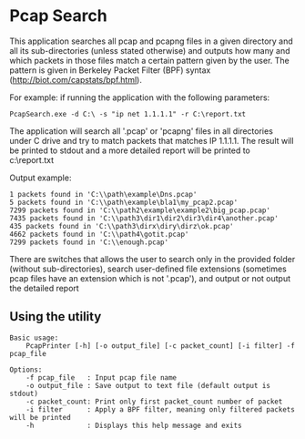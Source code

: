 Pcap Search
===========

This application searches all pcap and pcapng files in a given directory and all its sub-directories (unless stated otherwise) and outputs how many and which packets in those files match a certain pattern given by the user. 
The pattern is given in Berkeley Packet Filter (BPF) syntax (http://biot.com/capstats/bpf.html). 

For example: if running the application with the following parameters:

	PcapSearch.exe -d C:\ -s "ip net 1.1.1.1" -r C:\report.txt

The application will search all '.pcap' or 'pcapng' files in all directories under C drive and try to match packets that matches IP 1.1.1.1. The result will be printed to stdout and a more detailed report will be printed 
to c:\report.txt

Output example:

	1 packets found in 'C:\\path\example\Dns.pcap'
	5 packets found in 'C:\\path\example\bla1\my_pcap2.pcap'
	7299 packets found in 'C:\\path2\example\example2\big_pcap.pcap'
	7435 packets found in 'C:\\path3\dir1\dir2\dir3\dir4\another.pcap'
	435 packets found in 'C:\\path3\dirx\diry\dirz\ok.pcap'
	4662 packets found in 'C:\\path4\gotit.pcap'
	7299 packets found in 'C:\\enough.pcap'

There are switches that allows the user to search only in the provided folder (without sub-directories), search user-defined file extensions (sometimes pcap files have an extension which is not '.pcap'), and output or not output the detailed report

Using the utility
-----------------
	Basic usage:
		PcapPrinter [-h] [-o output_file] [-c packet_count] [-i filter] -f pcap_file

	Options:
		-f pcap_file   : Input pcap file name
		-o output_file : Save output to text file (default output is stdout)
		-c packet_count: Print only first packet_count number of packet
		-i filter      : Apply a BPF filter, meaning only filtered packets will be printed
		-h             : Displays this help message and exits
